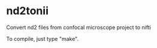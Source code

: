 # nd2tonii
Convert nd2 files from confocal microscope project to nifti

To compile, just type "make".
